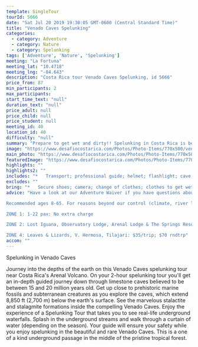 ```yaml
---
template: SingleTour
tourId: 5666
date: "Sat Jul 20 2019 19:30:05 GMT-0600 (Central Standard Time)"
title: "Venado Caves Spelunking"
categories: 
  - category: Adventure
  - category: Nature
  - category: Spelunking
tags: ['Adventure', 'Nature', 'Spelunking']
meeting: "La Fortuna"
meeting_lat: "10.4718"
meeting_lng: "-84.643"
description: "Costa Rica tour Venado Caves Spelunking, id 5666"
price_from: 87
min_participants: 2
max_participants: 
start_time_text: "null"
duration_text: "null"
price_adult: null
price_child: null
price_student: null
meeting_id: 40
location_id: 40
difficulty: "null"
summary: "Prepare to get wet and dirty!! Spelunking in Costa Rica is becoming an adventure tour attraction for all ages! You'll be crawling along underground river systems into secluded cave chambers where you'll have a rare chance to set your eyes on unique and beautiful Paleolithic rock formations. Visit the Venado Caves and trek through the underground smooth, stone passage ways. See prehistoric marine fossils and exotic cave formations like never before!"
image: "https://www.desafiocostarica.com/Photos/Photo-Items/770x500/venado-cave-spelunking-4.jpg"
main_photo: "https://www.desafiocostarica.com/Photos/Photo-Items/770x500/venado-cave-spelunking-4.jpg"
featuredImage: "https://www.desafiocostarica.com/Photos/Photo-Items/770x500/venado-cave-spelunking-4.jpg"
highlights: ""
highlights2: ""
includes: "*   Transport; professional guide; helmet; flashlight; cave entrance; tropical fruit break"
excludes: ""
bring: "*   Secure shoes; camera; change of clothes; clothes to get wet; an appetite for adventure"
advice: "Have a look at our Adventure Waiver if you have questions about our adventure tour policies.

Recommended ages 8-65. For reasons beyond our control (climate, river levels, etc.), we may change to a more-suitable tour with an equal or similar adventure-appeal or offer other tour options so you don't miss out on a fun day in Costa Rica. We reserve the right to cancel a trip due to unfavorable conditions & will only run a tour according to our policies. Full refund is given if (on rare occasion) no tour is run. This adventure involves some inherent risk and physical exertion, so you must be in good physical condition!NOTE: We have an extra transport charge for hotels outside of our normal pick-up

ZONE 1: 1-22 pax: No extra charge

ZONE 2: Lost Iguana, Observatory Lodge, Arenal Lodge & The Springs Resort: $20 per trip or $40 roundtrip. ZONE 3: Rancho Margot, Linda Vista, Arenal Vista: $25; $50 rndtrp

ZONE 4: Leaves & Lizards, V. Hermosa, Tilajari: $35/trip; $70 rndtrp"
accom: ""
---
```

Spelunking in Venado Caves

Journey into the depths of the earth on this Venado Caves spelunking tour near Costa Rica's Arenal Volcano. On your 2-hour spelunking tour you'll get an in-depth guided journey down through limestone caves believed to be between 15 and 20 million years old. Get up close to prehistoric marine fossils and subterranean creatures as you explore the caves, which extend 8,850 ft (2,700 m) below the earth's surface. See the marvelous stalactite and stalagmite formations inside the compelling Venado Caves. Enjoy the experience of a Spelunking Tour that takes you to see real-life underground waterfalls. Splash in the underground streams and walk through a curtain of water (depending on the season). Your guide will ensure your safety while you enjoy spelunking in the beautiful and rare Venado Caves. This is a one of a kind underground passage in the middle of the pristine tropical forest.
